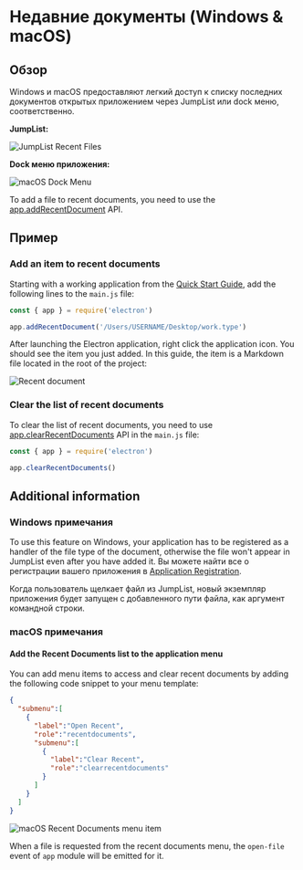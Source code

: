 # Недавние документы (Windows & macOS)

## Обзор

Windows и macOS предоставляют легкий доступ к списку последних документов открытых приложением через JumpList или dock меню, соответственно.

__JumpList:__

![JumpList Recent Files](https://cloud.githubusercontent.com/assets/2289/23446924/11a27b98-fdfc-11e6-8485-cc3b1e86b80a.png)

__Dock меню приложения:__

![macOS Dock Menu](https://cloud.githubusercontent.com/assets/639601/5069610/2aa80758-6e97-11e4-8cfb-c1a414a10774.png)

To add a file to recent documents, you need to use the [app.addRecentDocument](../api/app.md#appaddrecentdocumentpath-macos-windows) API.

## Пример

### Add an item to recent documents

Starting with a working application from the [Quick Start Guide](quick-start.md), add the following lines to the `main.js` file:

```javascript
const { app } = require('electron')

app.addRecentDocument('/Users/USERNAME/Desktop/work.type')
```

After launching the Electron application, right click the application icon. You should see the item you just added. In this guide, the item is a Markdown file located in the root of the project:

![Recent document](../images/recent-documents.png)

### Clear the list of recent documents

To clear the list of recent documents, you need to use [app.clearRecentDocuments](../api/app.md#appclearrecentdocuments-macos-windows) API in the `main.js` file:

```javascript
const { app } = require('electron')

app.clearRecentDocuments()
```

## Additional information

### Windows примечания

To use this feature on Windows, your application has to be registered as a handler of the file type of the document, otherwise the file won't appear in JumpList even after you have added it. Вы можете найти все о регистрации вашего приложения в [Application Registration](https://msdn.microsoft.com/en-us/library/cc144104(VS.85).aspx).

Когда пользователь щелкает файл из JumpList, новый экземпляр приложения будет запущен с добавленного пути файла, как аргумент командной строки.

### macOS примечания

#### Add the Recent Documents list to the application menu

You can add menu items to access and clear recent documents by adding the following code snippet to your menu template:

```json
{
  "submenu":[
    {
      "label":"Open Recent",
      "role":"recentdocuments",
      "submenu":[
        {
          "label":"Clear Recent",
          "role":"clearrecentdocuments"
        }
      ]
    }
  ]
}
```

![macOS Recent Documents menu item](https://user-images.githubusercontent.com/3168941/33003655-ea601c3a-cd70-11e7-97fa-7c062149cfb1.png)

When a file is requested from the recent documents menu, the `open-file` event of `app` module will be emitted for it.
